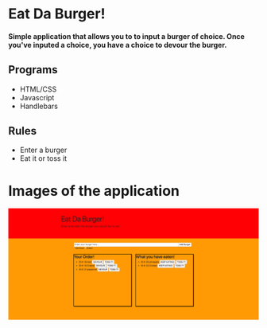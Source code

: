 # Eat Da Burger!

#### Simple application that allows you to to input a burger of choice. Once you've inputed a choice, you have a choice to devour the burger.

## Programs
* HTML/CSS
* Javascript
* Handlebars


## Rules
* Enter a burger
* Eat it or toss it


# Images of the application
![Alt text](/images/eatdaburger.png)
